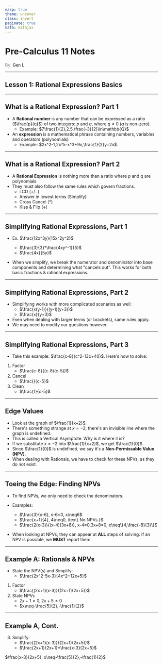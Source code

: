 ```yaml
---
marp: true
theme: uncover
class: invert
paginate: true
math: mathjax
---
```


# <!--fit--> Pre-Calculus 11 Notes
<span style="color:grey">By:</span> Gen L.

<!--_footer: In partnership with Hyperion University, 2023-->

---

## Lesson 1: Rational Expressions Basics

---

## What is a Rational Expression? Part 1

* A **Rational number** is any number that can be expressed as a ratio ($\frac{p}{q}$) of two integers: $p$ and $q$, where $q\neq0$ ($q$ is non-zero).
    * Example: $7\frac{1}{2},2.5,\frac{-3}{2}\in\mathbb{Q}$
* An **expression** is  a mathematical phrase containing numbers, variables and operators (polynomials)
    * Example: $2x^2-1,2x^5-x^3+9x,\frac{1}{2}y+2x$.

---

## What is a Rational Expression? Part 2

* A **Rational Expression** is nothing more than a ratio where $p$ and $q$ are polynomials
* They must also follow the same rules which govern fractions.
    * LCD ($+/-$)
    * Answer in lowest terms (Simplify)
    * Cross Cancel ($*$)
    * Kiss & Flip ($\div$)

---

## Simplifying Rational Expressions, Part 1

* Ex. $\frac{12x^3y}{15x^2y^2}$
    * $\frac{3}{3}*\frac{4xy^-1}{5}$
    * $\frac{4x}{5y}$

* When we simplify, we break the numerator and denominator into base components and determining what "cancels out". This works for both basic fractions & rational expressions.

---

## Simplifying Rational Expressions, Part 2

* Simplifying works with more complicated scenarios as well:
    * $\frac{x(y-1)}{(y-1)(y+3)}$
    * $\frac{x}{y+3}$
* Even when dealing with larger terms (or brackets), same rules apply.
* We may need to modify our questions however.

---

## Simplifying Rational Expressions, Part 3

* Take this example: $\frac{c-8}{c^2-13c+40}$. Here's how to solve:
1) Factor
    * $\frac{c-8}{(c-8)(c-5)}$
2) Cancel
    * $\frac{}{c-5}$
3) Clean
    * $\frac{1}{c-5}$

---

## Edge Values

* Look at the graph of $\frac{1}{x+2}$.
* There's something strange at $x=-2$, there's an invisible line where the graph is undefined.
* This is called a Vertical Asymptote. Why is it where it is?
* If we substitute $x=-2$ into $\frac{1}{x+2}$, we get $\frac{1}{0}$.
* Since $\frac{1}{0}$ is undefined, we say it's a **Non-Permissable Value (NPV)**.
* When dealing with Rationals, we have to check for these NPVs, as they do not exist.

---

## Toeing the Edge: Finding NPVs

* To find NPVs, we only need to check the denominators.
* Examples:
    * $\frac{3}{x-6}, x-6=0, x\neq6$
    * $\frac{x+1}{4}, 4\neq0, \text{ No NPVs.}$
    * $\frac{2(x-3)}{(x-4)(3x+8)}, x-4=0,3x+8=0, x\neq\{4,\frac{-8}{3}\}$

* When looking at NPVs, they can appear at **ALL** steps of solving. If an NPV is possible, we **MUST** report them.

---

## Example A: Rationals & NPVs

* State the NPV(s) and Simplify:
    * $\frac{2x^2-5x-3}{4x^2+12x+5}$

1) Factor
   * $\frac{(2x+1)(x-3)}{(2x+1)(2x+5)}$
2) State NPVs
    * $2x+1\neq0,2x+5\neq0$
    * $x\neq-\frac{5}{2},-\frac{1}{2}$

---

## Example A, Cont.

3) Simplify:
    * $\frac{(2x+1)(x-3)}{(2x+1)(2x+5)}$
    * $\frac{2x+1}{2x+1}*\frac{x-3}{2x+5}$

$\frac{x-3}{2x+5}, x\neq-\frac{5}{2},-\frac{1}{2}$
